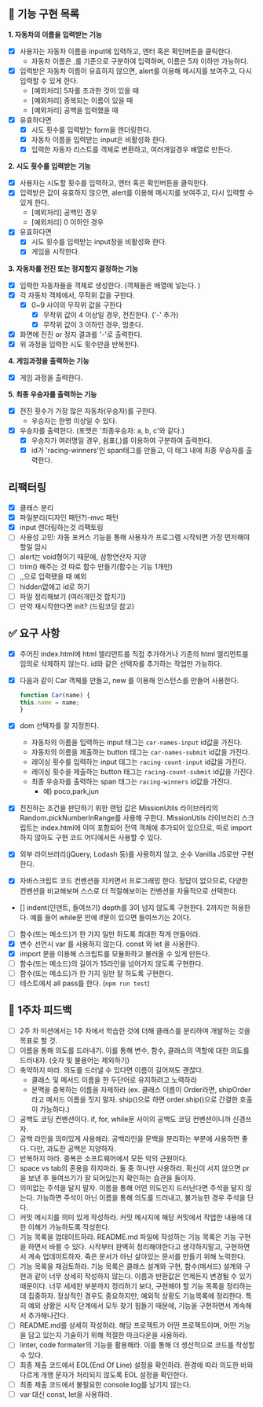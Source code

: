 ## 🎯 기능 구현 목록
**1. 자동차의 이름을 입력받는 기능**
- [x] 사용자는 자동차 이름을 input에 입력하고, 엔터 혹은 확인버튼을 클릭한다. 
  - 자동차 이름은 ,를 기준으로 구분하여 입력하며, 이름은 5자 이하만 가능하다. 
- [x] 입력받은 자동차 이름이 유효하지 않으면, alert를 이용해 메시지를 보여주고, 다시 입력할 수 있게 한다. 
  - [예외처리] 5자를 초과한 것이 있을 때 
  - [예외처리] 중복되는 이름이 있을 때 
  - [예외처리] 공백을 입력했을 때 
- [x] 유효하다면
  - [x] 시도 횟수를 입력받는 form을 렌더링한다. 
  - [x] 자동차 이름을 입력받는 input은 비활성화 한다. 
  - [x] 입력한 자동차 리스트를 객체로 변환하고, 여러개일경우 배열로 만든다. 

**2. 시도 횟수를 입력받는 기능**
- [x] 사용자는 시도할 횟수를 입력하고, 엔터 혹은 확인버튼을 클릭한다. 
- [x] 입력받은 값이 유효하지 않으면, alert를 이용해 메시지를 보여주고, 다시 입력할 수 있게 한다. 
  - [예외처리] 공백인 경우 
  - [예외처리] 0 이하인 경우
- [x] 유효하다면  
  - [x] 시도 횟수를 입력받는 input창을 비활성화 한다. 
  - [x] 게임을 시작한다. 

**3. 자동차를 전진 또는 정지할지 결정하는 기능** 
- [x] 입력한 자동차들을 객체로 생성한다. (객체들은 배열에 넣는다. )
- [x] 각 자동차 객체에서, 무작위 값을 구한다. 
  - [x] 0~9 사이의 무작위 값을 구한다 
    - [x] 무작위 값이 4 이상일 경우, 전진한다. ('-' 추가)
    - [x] 무작위 값이 3 이하인 경우, 멈춘다. 
- [x] 화면에 전진 or 정지 결과를 '-'로 출력한다. 
- [x] 위 과정을 입력한 시도 횟수만큼 반복한다. 

**4. 게임과정을 출력하는 기능**
- [x] 게임 과정을 출력한다. 

**5. 최종 우승자를 출력하는 기능** 
- [x] 전진 횟수가 가장 많은 자동차(우승자)를 구한다.
  - 우승자는 한명 이상일 수 있다. 
- [x] 우승자를 출력한다. (포맷은 '최종우승자: a, b, c'와 같다.)
  - [x] 우승자가 여러명일 경우, 쉼표(,)를 이용하여 구분하여 출력한다. 
  - [x] id가 'racing-winners'인 span태그를 만들고, 이 태그 내에 최종 우승자를 출력한다. 

## 리팩터링 
- [x] 클래스 분리 
- [x] 파일분리(디자인 패턴?)-mvc 패턴 
- [x] input 렌더링하는것 리팩토링 
- [ ] 사용성 고민: 자동 포커스 기능을 통해 사용자가 프로그램 시작되면 가장 먼저해야할일 암시
- [ ] alert는 void형이기 때문에, 삼항연산자 지양 
- [ ] trim() 해주는 것 따로 함수 만들기(함수는 기능 1개만)
- [ ] ,,으로 입력됐을 때 예외 
- [ ] hidden없애고 id로 하기 
- [ ] 파일 정리해보기 (여러개인것 합치기)
- [ ] 만약 재시작한다면 init? (드림코딩 참고)

## ✅ 요구 사항
- [x] 주어진 index.html에 html 엘리먼트를 직접 추가하거나 기존의 html 엘리먼트를 임의로 삭제하지 않는다. id와 같은 선택자를 추가하는 작업만 가능하다.
- [x] 다음과 같이 Car 객체를 만들고, new 를 이용해 인스턴스를 만들어 사용한다.
  ```javascript
  function Car(name) {
  this.name = name;
  }
  ```
- [x] dom 선택자를 잘 지정한다. 
  - 자동차의 이름을 입력하는 input 태그는 `car-names-input` id값을 가진다.
  - 자동차의 이름을 제출하는 button 태그는 `car-names-submit` id값을 가진다.
  - 레이싱 횟수를 입력하는 input 태그는 `racing-count-input` id값을 가진다.
  - 레이싱 횟수을 제출하는 button 태그는 `racing-count-submit` id값을 가진다.
  - 최종 우승자를 출력하는 span 태그는 `racing-winners` id값을 가진다.
    - 예) <span id="racing-winners">poco,park,jun</span>
- [x] 전진하는 조건을 판단하기 위한 랜덤 값은 MissionUtils 라이브러리의 Random.pickNumberInRange를 사용해 구한다. MissionUtils 라이브러리 스크립트는 index.html에 이미 포함되어 전역 객체에 추가되어 있으므로, 따로 import 하지 않아도 구현 코드 어디에서든 사용할 수 있다.

- [x] 외부 라이브러리(jQuery, Lodash 등)를 사용하지 않고, 순수 Vanilla JS로만 구현한다.
- [x] 자바스크립트 코드 컨벤션을 지키면서 프로그래밍 한다. 정답이 없으므로, 다양한 컨벤션을 비교해보며 스스로 더 적절해보이는 컨벤션을 자율적으로 선택한다.
- [] indent(인덴트, 들여쓰기) depth를 3이 넘지 않도록 구현한다. 2까지만 허용한다. 예를 들어 while문 안에 if문이 있으면 들여쓰기는 2이다.
- [ ] 함수(또는 메소드)가 한 가지 일만 하도록 최대한 작게 만들어라.
- [x] 변수 선언시 var 를 사용하지 않는다. const 와 let 을 사용한다.
- [x] import 문을 이용해 스크립트를 모듈화하고 불러올 수 있게 만든다.
- [ ] 함수(또는 메소드)의 길이가 15라인을 넘어가지 않도록 구현한다.
- [ ] 함수(또는 메소드)가 한 가지 일만 잘 하도록 구현한다.
- [ ] 테스트에서 all pass를 한다. (`npm run test`)

## 📖 1주차 피드백 
- [ ] 2주 차 미션에서는 1주 차에서 학습한 것에 더해 클래스를 분리하며 개발하는 것을 목표로 할 것.
- [ ] 이름을 통해 의도를 드러내기. 이를 통해 변수, 함수, 클래스의 역할에 대한 의도를 드러내자. (숫자 및 불용어는 제외하기)
- [ ] 축약하지 마라. 의도를 드러낼 수 있다면 이름이 길어져도 괜찮다. 
   - 클래스 및 메서드 이름을 한 두단어로 유지하려고 노력하라 
   - 문맥을 중복하는 이름을 자제하라 (ex. 클래스 이름이 Order라면, shipOrder라고 메서드 이름을 짓지 말자. ship()으로 하면 order.ship()으로 간결한 호출이 가능하다.)
- [ ] 공백도 코딩 컨벤션이다. if, for, while문 사이의 공백도 코딩 컨벤션이니까 신경쓰자. 
- [ ] 공백 라인을 의미있게 사용해라. 공백라인을 문백을 분리하는 부분에 사용하면 좋다. 다만, 과도한 공백은 지양하자. 
- [ ] 반복하지 마라. 중복은 소프트웨어에서 모든 악의 근원이다. 
- [ ] space vs tab의 혼용을 하지마라. 둘 중 하나만 사용하라. 확신이 서지 않으면 pr을 보낸 후 들여쓰기가 잘 되어있는지 확인하는 습관을 들이자. 
- [ ] 의미없는 주석을 달지 말자. 이름을 통해 어떤 의도인지 드러난다면 주석을 달지 않는다. 가능하면 주석이 아닌 이름을 통해 의도를 드러내고, 불가능한 경우 주석을 단다. 
- [ ] 커밋 메시지를 의미 있게 작성하라. 커밋 메시지에 해당 커밋에서 작업한 내용에 대한 이해가 가능하도록 작성한다. 
- [ ] 기능 목록을 업데이트하라. README.md 파일에 작성하는 기능 목록은 기능 구현을 하면서 바뀔 수 있다. 시작부터 완벽히 정리해야한다고 생각하지말고, 구현하면서 계속 업데이트하자. 죽은 문서가 아닌 살아있는 문서를 만들기 위해 노력한다. 
- [ ] 기능 목록을 재검토하라. 기능 목록은 클래스 설계와 구현, 함수(메서드) 설계와 구현과 같이 너무 상세히 작성하지 않는다. 이름과 반환값은 언제든지 변경될 수 있기 때문이다. 너무 세세한 부분까지 정리하기 보다, 구현해야 할 기능 목록을 정리하는데 집중하자. 정상적인 경우도 중요하지만, 예외적 상황도 기능목록에 정리한다. 특히 예외 상황은 시작 단계에서 모두 찾기 힘들기 때문에, 기능을 구현하면서 계속해서 추가해나간다. 
- [ ] README.md를 상세히 작성하라. 해당 프로젝트가 어떤 프로젝트이며, 어떤 기능을 담고 있는지 기술하기 위해 적절한 마크다운을 사용하라. 
- [ ] linter, code formater의 기능을 활용해라. 이를 통해 더 생산적으로 코드를 작성할 수 있다. 
- [ ] 최종 제출 코드에서 EOL(End Of Line) 설정을 확인하라. 환경에 따라 의도한 바와 다르게 개행 문자가 처리되지 않도록 EOL 설정을 확인한다. 
- [ ] 최종 제출 코드에서 불필요한 console.log를 남기지 않는다. 
- [ ] var 대신 const, let을 사용하라. 